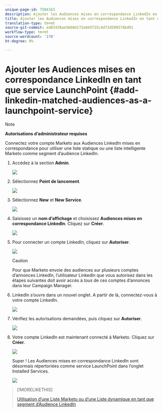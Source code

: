 ```yaml
---
unique-page-id: 7504163
description: Ajouter les Audiences mises en correspondance LinkedIn en tant que service LaunchPoint - Marketo Docs - Documentation du produit
title: Ajouter les Audiences mises en correspondance LinkedIn en tant que service LaunchPoint
translation-type: tm+mt
source-git-commit: ed83438ae5660d172e845f25c4d72d599574bd91
workflow-type: tm+mt
source-wordcount: '178'
ht-degree: 0%

---
```



# Ajouter les Audiences mises en correspondance LinkedIn en tant que service LaunchPoint {#add-linkedin-matched-audiences-as-a-launchpoint-service}

>[!NOTE]
>
>**Autorisations d’administrateur requises**

Connectez votre compte Marketo aux Audiences LinkedIn mises en correspondance pour utiliser une liste statique ou une liste intelligente Marketo comme segment d’audience LinkedIn.

1. Accédez à la section **Admin**.

   ![](assets/admin.png)

1. Sélectionnez **Point de lancement**.

   ![](assets/image2014-12-5-14-3a35-3a27.png)

1. Sélectionnez **New** et **New Service**.

   ![](assets/image2014-12-5-14-3a37-3a33.png)

1. Saisissez un **nom d’affichage** et choisissez **Audiences mises en correspondance LinkedIn**. Cliquez sur **Créer**.

   ![](assets/image2018-2-23-14-3a25-3a39.png)

1. Pour connecter un compte LinkedIn, cliquez sur **Autoriser**.

   ![](assets/authorizeaccount.png)

   >[!CAUTION]
   >
   >Pour que Marketo envoie des audiences sur plusieurs comptes d’annonces LinkedIn, l’utilisateur LinkedIn que vous autorisez dans les étapes suivantes doit avoir accès à *tous* de ces comptes d’annonces dans leur Campaign Manager.

1. LinkedIn s’ouvre dans un nouvel onglet. A partir de là, connectez-vous à votre compte LinkedIn.

   ![](assets/image2018-2-23-14-3a32-3a20.png)

1. Vérifiez les autorisations demandées, puis cliquez sur **Autoriser**.

   ![](assets/li-permissions.png)

1. Votre compte LinkedIn est maintenant connecté à Marketo. Cliquez sur **Créer**.

   ![](assets/image2018-2-23-14-3a35-3a55.png)

   Super ! Les Audiences mises en correspondance LinkedIn sont désormais répertoriées comme service LaunchPoint dans l’onglet Installed Services.

   ![](assets/bartholomew2.png)

>[!MORELIKETHIS]
>
>[Utilisation d’une Liste Marketo ou d’une Liste dynamique en tant que segment d’Audience LinkedIn](/help/marketo/product-docs/demand-generation/social/social-functions/use-a-marketo-list-or-smart-list-as-a-linkedin-audience-segment.md)
